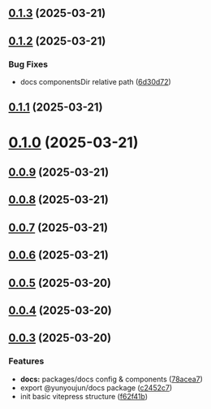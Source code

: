 ## [0.1.3](https://github.com/YunYouJun/docs/compare/v0.1.2...v0.1.3) (2025-03-21)



## [0.1.2](https://github.com/YunYouJun/docs/compare/v0.1.1...v0.1.2) (2025-03-21)


### Bug Fixes

* docs componentsDir relative path ([6d30d72](https://github.com/YunYouJun/docs/commit/6d30d72a18f10dd43fcdcea7a85d5c07d96727f9))



## [0.1.1](https://github.com/YunYouJun/docs/compare/v0.1.0...v0.1.1) (2025-03-21)



# [0.1.0](https://github.com/YunYouJun/docs/compare/v0.0.9...v0.1.0) (2025-03-21)



## [0.0.9](https://github.com/YunYouJun/docs/compare/v0.0.8...v0.0.9) (2025-03-21)



## [0.0.8](https://github.com/YunYouJun/docs/compare/v0.0.7...v0.0.8) (2025-03-21)



## [0.0.7](https://github.com/YunYouJun/docs/compare/v0.0.6...v0.0.7) (2025-03-21)



## [0.0.6](https://github.com/YunYouJun/docs/compare/v0.0.5...v0.0.6) (2025-03-21)



## [0.0.5](https://github.com/YunYouJun/docs/compare/v0.0.4...v0.0.5) (2025-03-20)



## [0.0.4](https://github.com/YunYouJun/docs/compare/v0.0.3...v0.0.4) (2025-03-20)



## [0.0.3](https://github.com/YunYouJun/docs/compare/f62f41b0e9faeb82de950d153c013667e966b610...v0.0.3) (2025-03-20)


### Features

* **docs:** packages/docs config & components ([78acea7](https://github.com/YunYouJun/docs/commit/78acea785ca4f4ccdfd841c6e0f7b4a3a3cfac6b))
* export @yunyoujun/docs package ([c2452c7](https://github.com/YunYouJun/docs/commit/c2452c7cc4c47822e8745f3864c6786b6d38bda5))
* init basic vitepress structure ([f62f41b](https://github.com/YunYouJun/docs/commit/f62f41b0e9faeb82de950d153c013667e966b610))



